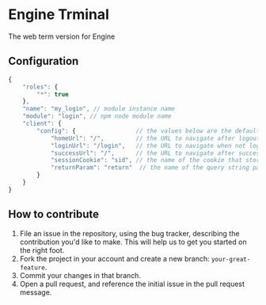 # Engine Trminal
The web term version for Engine

## Configuration
```js
{
    "roles": {
        "*": true
    },
    "name": "my_login", // module instance name
    "module": "login", // npm node module name
    "client": {
        "config": {                 // the values below are the defaults
            "homeUrl": "/",         // the URL to navigate after logout
            "loginUrl": "/login",   // the URL to navigate when not logged in and accessing private pages
            "successUrl": "/",      // the URL to navigate after successful login or signup
            "sessionCookie": "sid", // the name of the cookie that stores the session
            "returnParam": "return"  // the name of the query string parameter that stores return URLs
        }
    }
}
```

## How to contribute

1. File an issue in the repository, using the bug tracker, describing the
   contribution you'd like to make. This will help us to get you started on the
   right foot.
2. Fork the project in your account and create a new branch:
   `your-great-feature`.
3. Commit your changes in that branch.
4. Open a pull request, and reference the initial issue in the pull request
   message.

